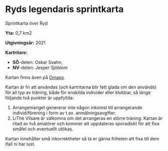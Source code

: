 # Ryds legendaris sprintkarta
Sprintkarta över Ryd

**Yta:**	0,7 km2

**Utgivningsår:**	2021

**Kartritare:** 

- **SÖ**-delen: Oskar Svahn,
- **NV**-delen: Jesper Sjöblom
  
Kartan finns även på [Omaps](https://www.omaps.net/se?id=61085).

Kartan är fri att användas (och kartritarna blir fett glada om den används) för all typ av träning, både för enskilda individer eller klubbar, så länge följande två punkter är uppfyllda:
1. Arrangemanget genererar inte någon inkomst till arrangerande individ/förening i form av t.ex. anmälningsavgifter. 
2. LiThe Vilsare är välkomna om det arrangeras en större träning. Kartan är ritad av två amatörer och kommer att uppdateras sporadiskt för att fixa småfel och eventuellt utökas.
 
Kartan innehåller små inkorrektheter så ta er gärna friheten att fixa till dem ifall ni har lust.
